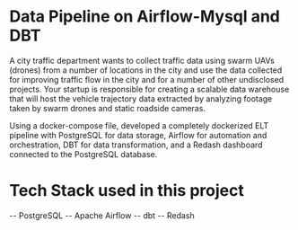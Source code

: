 # Data Pipeline on Airflow-Mysql and DBT
A city traffic department wants to collect traffic data using swarm UAVs (drones) from a number of locations in the city and use the data collected for improving traffic flow in the city and for a number of other undisclosed projects. Your startup is responsible for creating a scalable data warehouse that will host the vehicle trajectory data extracted by analyzing footage taken by swarm drones and static roadside cameras.

Using a docker-compose file, developed a completely dockerized ELT pipeline with PostgreSQL for data storage, Airflow for automation and orchestration, DBT for data transformation, and a Redash dashboard connected to the PostgreSQL database.

# Tech Stack used in this project

-- PostgreSQL
-- Apache Airflow
-- dbt
-- Redash
